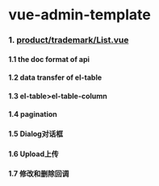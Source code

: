 # vue-admin-template



### 1. [product/trademark/List.vue](./documents/view-product-trademark.md)

#### 1.1 the doc format of api

#### 1.2 data transfer of el-table

#### 1.3 el-table>el-table-column

#### 1.4 pagination

#### 1.5 Dialog对话框

#### 1.6 Upload上传

#### 1.7 修改和删除回调

















